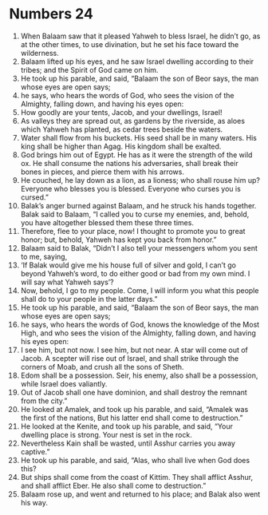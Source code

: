 ﻿
# Numbers 24
1. When Balaam saw that it pleased Yahweh to bless Israel, he didn’t go, as at the other times, to use divination, but he set his face toward the wilderness. 
2. Balaam lifted up his eyes, and he saw Israel dwelling according to their tribes; and the Spirit of God came on him. 
3. He took up his parable, and said, “Balaam the son of Beor says, the man whose eyes are open says; 
4. he says, who hears the words of God, who sees the vision of the Almighty, falling down, and having his eyes open: 
5. How goodly are your tents, Jacob, and your dwellings, Israel! 
6. As valleys they are spread out, as gardens by the riverside, as aloes which Yahweh has planted, as cedar trees beside the waters. 
7. Water shall flow from his buckets. His seed shall be in many waters. His king shall be higher than Agag. His kingdom shall be exalted. 
8. God brings him out of Egypt. He has as it were the strength of the wild ox. He shall consume the nations his adversaries, shall break their bones in pieces, and pierce them with his arrows. 
9. He couched, he lay down as a lion, as a lioness; who shall rouse him up? Everyone who blesses you is blessed. Everyone who curses you is cursed.” 
10. Balak’s anger burned against Balaam, and he struck his hands together. Balak said to Balaam, “I called you to curse my enemies, and, behold, you have altogether blessed them these three times. 
11. Therefore, flee to your place, now! I thought to promote you to great honor; but, behold, Yahweh has kept you back from honor.” 
12. Balaam said to Balak, “Didn’t I also tell your messengers whom you sent to me, saying, 
13. ‘If Balak would give me his house full of silver and gold, I can’t go beyond Yahweh’s word, to do either good or bad from my own mind. I will say what Yahweh says’? 
14. Now, behold, I go to my people. Come, I will inform you what this people shall do to your people in the latter days.” 
15. He took up his parable, and said, “Balaam the son of Beor says, the man whose eyes are open says; 
16. he says, who hears the words of God, knows the knowledge of the Most High, and who sees the vision of the Almighty, falling down, and having his eyes open: 
17. I see him, but not now. I see him, but not near. A star will come out of Jacob. A scepter will rise out of Israel, and shall strike through the corners of Moab, and crush all the sons of Sheth. 
18. Edom shall be a possession. Seir, his enemy, also shall be a possession, while Israel does valiantly. 
19. Out of Jacob shall one have dominion, and shall destroy the remnant from the city.” 
20. He looked at Amalek, and took up his parable, and said, “Amalek was the first of the nations, But his latter end shall come to destruction.” 
21. He looked at the Kenite, and took up his parable, and said, “Your dwelling place is strong. Your nest is set in the rock. 
22. Nevertheless Kain shall be wasted, until Asshur carries you away captive.” 
23. He took up his parable, and said, “Alas, who shall live when God does this? 
24. But ships shall come from the coast of Kittim. They shall afflict Asshur, and shall afflict Eber. He also shall come to destruction.” 
25. Balaam rose up, and went and returned to his place; and Balak also went his way. 
